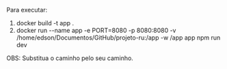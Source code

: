 Para executar:
1. docker build -t app .
2. docker run --name app -e PORT=8080 -p 8080:8080 -v /home/edson/Documentos/GitHub/projeto-ru:/app -w /app app npm run dev

OBS: Substitua o caminho pelo seu caminho.
